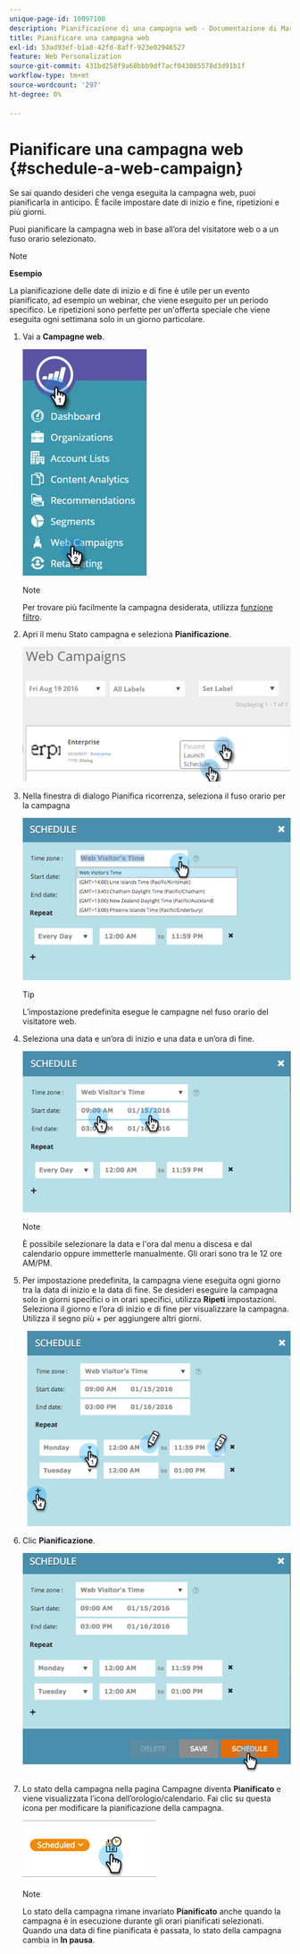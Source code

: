 ```yaml
---
unique-page-id: 10097100
description: Pianificazione di una campagna web - Documentazione di Marketo - Documentazione del prodotto
title: Pianificare una campagna web
exl-id: 53ad93ef-b1a8-42fd-8aff-923e02946527
feature: Web Personalization
source-git-commit: 431bd258f9a68bbb9df7acf043085578d3d91b1f
workflow-type: tm+mt
source-wordcount: '297'
ht-degree: 0%

---
```


# Pianificare una campagna web {#schedule-a-web-campaign}

Se sai quando desideri che venga eseguita la campagna web, puoi pianificarla in anticipo. È facile impostare date di inizio e fine, ripetizioni e più giorni.

Puoi pianificare la campagna web in base all’ora del visitatore web o a un fuso orario selezionato.

>[!NOTE]
>
>**Esempio**
>
>La pianificazione delle date di inizio e di fine è utile per un evento pianificato, ad esempio un webinar, che viene eseguito per un periodo specifico. Le ripetizioni sono perfette per un&#39;offerta speciale che viene eseguita ogni settimana solo in un giorno particolare.

1. Vai a **Campagne web**.

   ![](assets/image2016-8-18-16-3a38-3a47.png)

   >[!NOTE]
   >
   >Per trovare più facilmente la campagna desiderata, utilizza [funzione filtro](/help/marketo/product-docs/web-personalization/working-with-web-campaigns/filter-web-campaigns.md).

1. Apri il menu Stato campagna e seleziona **Pianificazione**.

   ![](assets/image2016-8-18-16-3a41-3a45.png)

1. Nella finestra di dialogo Pianifica ricorrenza, seleziona il fuso orario per la campagna

   ![](assets/image2016-1-14-8-3a14-3a20.png)

   >[!TIP]
   >
   >L’impostazione predefinita esegue le campagne nel fuso orario del visitatore web.

1. Seleziona una data e un’ora di inizio e una data e un’ora di fine.

   ![](assets/image2016-1-14-8-3a16-3a12.png)

   >[!NOTE]
   >
   >È possibile selezionare la data e l&#39;ora dal menu a discesa e dal calendario oppure immetterle manualmente. Gli orari sono tra le 12 ore AM/PM.

1. Per impostazione predefinita, la campagna viene eseguita ogni giorno tra la data di inizio e la data di fine. Se desideri eseguire la campagna solo in giorni specifici o in orari specifici, utilizza **Ripeti** impostazioni. Seleziona il giorno e l’ora di inizio e di fine per visualizzare la campagna. Utilizza il segno più + per aggiungere altri giorni.

   ![](assets/image2016-1-14-8-3a19-3a37.png)

1. Clic **Pianificazione**.

   ![](assets/image2016-1-14-8-3a27-3a55.png)

1. Lo stato della campagna nella pagina Campagne diventa **Pianificato** e viene visualizzata l’icona dell’orologio/calendario. Fai clic su questa icona per modificare la pianificazione della campagna.

   ![](assets/image2016-1-14-8-3a27-3a32.png)

   >[!NOTE]
   >
   >Lo stato della campagna rimane invariato **Pianificato** anche quando la campagna è in esecuzione durante gli orari pianificati selezionati. Quando una data di fine pianificata è passata, lo stato della campagna cambia in **In pausa**.
